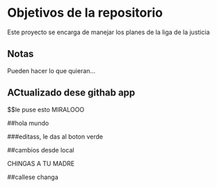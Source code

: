 # Objetivos de la repositorio

Este proyecto se encarga de manejar los planes de la liga de la justicia


## Notas
Pueden hacer lo que quieran...

## ACtualizado dese githab app


$$le puse esto MIRALOOO


##hola mundo

###editass, le das al boton verde


##cambios desde local

CHINGAS A TU MADRE

##callese changa
